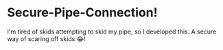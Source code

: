 # Secure-Pipe-Connection!
I'm tired of skids attempting to skid my pipe, so I developed this. A secure way of scaring off skids 😂!
